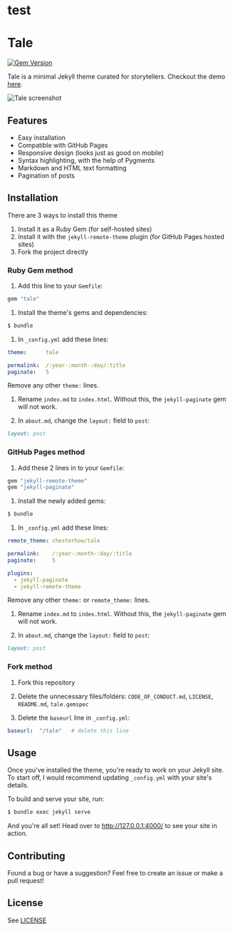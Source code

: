 test
====

Tale
====

[![Gem Version](https://badge.fury.io/rb/tale.svg)](https://badge.fury.io/rb/tale)

Tale is a minimal Jekyll theme curated for storytellers. Checkout the demo [here](https://chesterhow.github.io/tale/).

![Tale screenshot](http://i.imgur.com/pXZrtmo.png)

Features
--------

-	Easy installation
-	Compatible with GitHub Pages
-	Responsive design (looks just as good on mobile)
-	Syntax highlighting, with the help of Pygments
-	Markdown and HTML text formatting
-	Pagination of posts

Installation
------------

There are 3 ways to install this theme

1.	Install it as a Ruby Gem (for self-hosted sites)
2.	Install it with the `jekyll-remote-theme` plugin (for GitHub Pages hosted sites)
3.	Fork the project directly

### Ruby Gem method

1.	Add this line to your `Gemfile`:

```ruby
gem "tale"
```

1.	Install the theme's gems and dependencies:

```bash
$ bundle
```

1.	In `_config.yml` add these lines:

```yaml
theme:      tale

permalink:  /:year-:month-:day/:title
paginate:   5
```

Remove any other `theme:` lines.

1.	Rename `index.md` to `index.html`. Without this, the `jekyll-paginate` gem will not work.

2.	In `about.md`, change the `layout:` field to `post`:

```Markdown
layout: post
```

### GitHub Pages method

1.	Add these 2 lines in to your `Gemfile`:

```ruby
gem "jekyll-remote-theme"
gem "jekyll-paginate"
```

1.	Install the newly added gems:

```bash
$ bundle
```

1.	In `_config.yml` add these lines:

```yaml
remote_theme: chesterhow/tale

permalink:    /:year-:month-:day/:title
paginate:     5

plugins:
  - jekyll-paginate
  - jekyll-remote-theme
```

Remove any other `theme:` or `remote_theme:` lines.

1.	Rename `index.md` to `index.html`. Without this, the `jekyll-paginate` gem will not work.

2.	In `about.md`, change the `layout:` field to `post`:

```Markdown
layout: post
```

### Fork method

1.	Fork this repository

2.	Delete the unnecessary files/folders: `CODE_OF_CONDUCT.md`, `LICENSE`, `README.md`, `tale.gemspec`

3.	Delete the `baseurl` line in `_config.yml`:

```yaml
baseurl:  "/tale"   # delete this line
```

Usage
-----

Once you've installed the theme, you're ready to work on your Jekyll site. To start off, I would recommend updating `_config.yml` with your site's details.

To build and serve your site, run:

```bash
$ bundle exec jekyll serve
```

And you're all set! Head over to http://127.0.0.1:4000/ to see your site in action.

Contributing
------------

Found a bug or have a suggestion? Feel free to create an issue or make a pull request!

License
-------

See [LICENSE](https://github.com/chesterhow/tale/blob/master/LICENSE)

